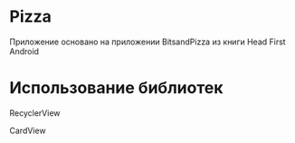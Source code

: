 # Pizza
Приложение основано на приложении BitsandPizza из книги Head First Android
# Использование библиотек
  RecyclerView
  
  CardView
